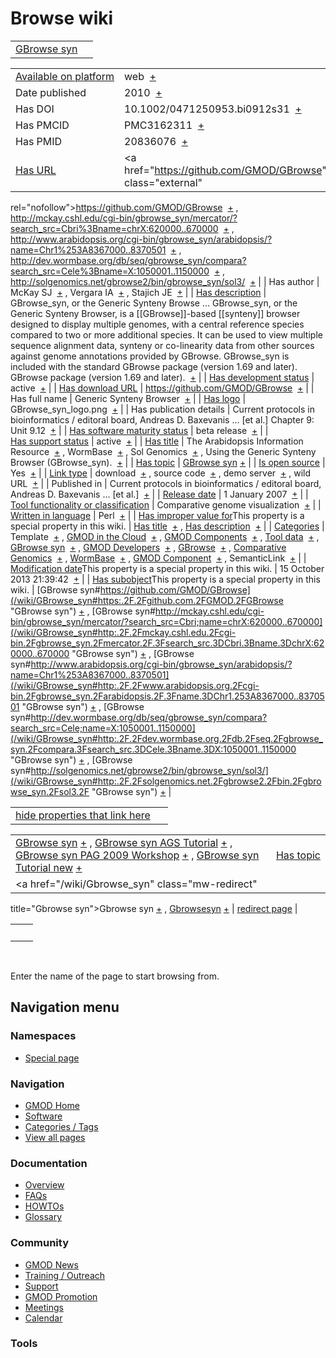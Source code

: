 



<span id="top"></span>




# <span dir="auto">Browse wiki</span>






|                                                |     |
|------------------------------------------------|-----|
| [GBrowse syn](/wiki/GBrowse_syn "GBrowse syn") |     |

|  |  |
|----|----|
| [Available on platform](/wiki/Property%253AAvailable_on_platform "Property:Available on platform") | <span class="smwb-value">web  <span class="smwsearch">[+](/wiki/Special%253ASearchByProperty/Available-20on-20platform/web "Special%253ASearchByProperty/Available-20on-20platform/web")</span></span> |
| Date published | <span class="smwb-value">2010  <span class="smwsearch">[+](/wiki/Special%253ASearchByProperty/Date-20published/2010 "Special%253ASearchByProperty/Date-20published/2010")</span></span> |
| Has DOI | <span class="smwb-value">10.1002/0471250953.bi0912s31  <span class="smwsearch">[+](/wiki/Special%253ASearchByProperty/Has-20DOI/10.1002-2F0471250953.bi0912s31 "Special%253ASearchByProperty/Has-20DOI/10.1002-2F0471250953.bi0912s31")</span></span> |
| Has PMCID | <span class="smwb-value">PMC3162311  <span class="smwsearch">[+](/wiki/Special%253ASearchByProperty/Has-20PMCID/PMC3162311 "Special%253ASearchByProperty/Has-20PMCID/PMC3162311")</span></span> |
| Has PMID | <span class="smwb-value">20836076  <span class="smwsearch">[+](/wiki/Special%253ASearchByProperty/Has-20PMID/20836076 "Special%253ASearchByProperty/Has-20PMID/20836076")</span></span> |
| [Has URL](/wiki/Property%253AHas_URL "Property:Has URL") | <span class="smwb-value"><a href="https://github.com/GMOD/GBrowse" class="external"
rel="nofollow">https://github.com/GMOD/GBrowse</a>  <span class="smwsearch">[+](/wiki/Special%253ASearchByProperty/Has-20URL/https%253A-2F-2Fgithub.com-2FGMOD-2FGBrowse "Special%253ASearchByProperty/Has-20URL/https%253A-2F-2Fgithub.com-2FGMOD-2FGBrowse")</span></span> , <span class="smwb-value"><a
href="http://mckay.cshl.edu/cgi-bin/gbrowse_syn/mercator/?search_src=Cbri%3Bname=chrX:620000..670000"
class="external"
rel="nofollow">http://mckay.cshl.edu/cgi-bin/gbrowse_syn/mercator/?search_src=Cbri%3Bname=chrX:620000..670000</a>  <span class="smwsearch">[+](/wiki/Special%253ASearchByProperty/Has-20URL/http:-2F-2Fmckay.cshl.edu-2Fcgi-2Dbin-2Fgbrowse_syn-2Fmercator-2F-3Fsearch_src%3DCbri-253Bname%3DchrX:620000..670000 "Special%253ASearchByProperty/Has-20URL/http:-2F-2Fmckay.cshl.edu-2Fcgi-2Dbin-2Fgbrowse syn-2Fmercator-2F-3Fsearch src=Cbri-253Bname=chrX:620000..670000")</span></span> , <span class="smwb-value"><a
href="http://www.arabidopsis.org/cgi-bin/gbrowse_syn/arabidopsis/?name=Chr1%253A8367000..8370501"
class="external"
rel="nofollow">http://www.arabidopsis.org/cgi-bin/gbrowse_syn/arabidopsis/?name=Chr1%253A8367000..8370501</a>  <span class="smwsearch">[+](/wiki/Special%253ASearchByProperty/Has-20URL/http:-2F-2Fwww.arabidopsis.org-2Fcgi-2Dbin-2Fgbrowse_syn-2Farabidopsis-2F-3Fname%3DChr1-253A8367000..8370501 "Special%253ASearchByProperty/Has-20URL/http:-2F-2Fwww.arabidopsis.org-2Fcgi-2Dbin-2Fgbrowse syn-2Farabidopsis-2F-3Fname=Chr1-253A8367000..8370501")</span></span> , <span class="smwb-value"><a
href="http://dev.wormbase.org/db/seq/gbrowse_syn/compara?search_src=Cele%3Bname=X:1050001..1150000"
class="external"
rel="nofollow">http://dev.wormbase.org/db/seq/gbrowse_syn/compara?search_src=Cele%3Bname=X:1050001..1150000</a>  <span class="smwsearch">[+](/wiki/Special%253ASearchByProperty/Has-20URL/http:-2F-2Fdev.wormbase.org-2Fdb-2Fseq-2Fgbrowse_syn-2Fcompara-3Fsearch_src%3DCele-253Bname%3DX:1050001..1150000 "Special%253ASearchByProperty/Has-20URL/http:-2F-2Fdev.wormbase.org-2Fdb-2Fseq-2Fgbrowse syn-2Fcompara-3Fsearch src=Cele-253Bname=X:1050001..1150000")</span></span> , <span class="smwb-value"><a href="http://solgenomics.net/gbrowse2/bin/gbrowse_syn/sol3/"
class="external"
rel="nofollow">http://solgenomics.net/gbrowse2/bin/gbrowse_syn/sol3/</a>  <span class="smwsearch">[+](/wiki/Special%253ASearchByProperty/Has-20URL/http%253A-2F-2Fsolgenomics.net-2Fgbrowse2-2Fbin-2Fgbrowse_syn-2Fsol3-2F "Special%253ASearchByProperty/Has-20URL/http:-2F-2Fsolgenomics.net-2Fgbrowse2-2Fbin-2Fgbrowse syn-2Fsol3-2F")</span></span> |
| Has author | <span class="smwb-value">McKay SJ  <span class="smwsearch">[+](/wiki/Special%253ASearchByProperty/Has-20author/McKay-20SJ "Special%253ASearchByProperty/Has-20author/McKay-20SJ")</span></span> , <span class="smwb-value">Vergara IA  <span class="smwsearch">[+](/wiki/Special%253ASearchByProperty/Has-20author/Vergara-20IA "Special%253ASearchByProperty/Has-20author/Vergara-20IA")</span></span> , <span class="smwb-value">Stajich JE  <span class="smwsearch">[+](/wiki/Special%253ASearchByProperty/Has-20author/Stajich-20JE "Special%253ASearchByProperty/Has-20author/Stajich-20JE")</span></span> |
| [Has description](/wiki/Property%253AHas_description "Property:Has description") | <span class="smwb-value">GBrowse_syn, or the Generic Synteny Browse<span class="smw-highlighter" data-type="2" state="persistent" data-title="Information"><span class="smwtext"> … </span><span class="smwttcontent">GBrowse_syn, or the Generic Synteny Browser, is a \[\[GBrowse\]\]-based \[\[synteny\]\] browser designed to display multiple genomes, with a central reference species compared to two or more additional species. It can be used to view multiple sequence alignment data, synteny or co-linearity data from other sources against genome annotations provided by GBrowse. GBrowse_syn is included with the standard GBrowse package (version 1.69 and later).</span></span> GBrowse package (version 1.69 and later).  <span class="smwsearch">[+](/mediawiki/index.php?title=Special%253ASearchByProperty&x=Has-20description%2FGBrowse_syn%2C-20or-20the-20Generic-20Synteny-20Browser%2C-20is-20a-20-5B-5BGBrowse-5D-5D-2Dbased-20-5B-5Bsynteny-5D-5D-20browser-20designed-20to-20display-20multiple-20genomes%2C-20with-20a-20central-20reference-20species-20compared-20to-20two-20or-20more-20additional-20species.-20It-20can-20be-20used-20to-20view-20multiple-20sequence-20alignment-20data%2C-20synteny-20or-20co-2Dlinearity-20data-20from-20other-20sources-20against-20genome-20annotations-20provided-20by-20GBrowse.-20GBrowse_syn-20is-20included-20with-20the-20standard-20GBrowse-20package-20%28version-201.69-20and-20later%29. "Special%253ASearchByProperty")</span></span> |
| [Has development status](/wiki/Property%253AHas_development_status "Property:Has development status") | <span class="smwb-value">active  <span class="smwsearch">[+](/wiki/Special%253ASearchByProperty/Has-20development-20status/active "Special%253ASearchByProperty/Has-20development-20status/active")</span></span> |
| [Has download URL](/wiki/Property%253AHas_download_URL "Property:Has download URL") | <span class="smwb-value"><a href="https://github.com/GMOD/GBrowse" class="external"
rel="nofollow">https://github.com/GMOD/GBrowse</a>  <span class="smwsearch">[+](/wiki/Special%253ASearchByProperty/Has-20download-20URL/https%253A-2F-2Fgithub.com-2FGMOD-2FGBrowse "Special%253ASearchByProperty/Has-20download-20URL/https%253A-2F-2Fgithub.com-2FGMOD-2FGBrowse")</span></span> |
| Has full name | <span class="smwb-value">Generic Synteny Browser  <span class="smwsearch">[+](/wiki/Special%253ASearchByProperty/Has-20full-20name/Generic-20Synteny-20Browser "Special%253ASearchByProperty/Has-20full-20name/Generic-20Synteny-20Browser")</span></span> |
| [Has logo](/wiki/Property%253AHas_logo "Property:Has logo") | <span class="smwb-value">GBrowse_syn_logo.png  <span class="smwsearch">[+](/wiki/Special%253ASearchByProperty/Has-20logo/GBrowse_syn_logo.png "Special%253ASearchByProperty/Has-20logo/GBrowse syn logo.png")</span></span> |
| Has publication details | <span class="smwb-value">Current protocols in bioinformatics / editoral board, Andreas D. Baxevanis ... \[et al.\] Chapter 9: Unit 9.12  <span class="smwsearch">[+](/wiki/Special%253ASearchByProperty/Has-20publication-20details/Current-20protocols-20in-20bioinformatics-20-2F-20editoral-20board,-20Andreas-20D.-20Baxevanis-20...-20-5Bet-20al.-5D-20Chapter-209%253A-20Unit-209.12 "Special%253ASearchByProperty/Has-20publication-20details/Current-20protocols-20in-20bioinformatics-20-2F-20editoral-20board,-20Andreas-20D.-20Baxevanis-20...-20-5Bet-20al.-5D-20Chapter-209%253A-20Unit-209.12")</span></span> |
| [Has software maturity status](/wiki/Property%253AHas_software_maturity_status "Property:Has software maturity status") | <span class="smwb-value">beta release  <span class="smwsearch">[+](/wiki/Special%253ASearchByProperty/Has-20software-20maturity-20status/beta-20release "Special%253ASearchByProperty/Has-20software-20maturity-20status/beta-20release")</span></span> |
| [Has support status](/wiki/Property%253AHas_support_status "Property:Has support status") | <span class="smwb-value">active  <span class="smwsearch">[+](/wiki/Special%253ASearchByProperty/Has-20support-20status/active "Special%253ASearchByProperty/Has-20support-20status/active")</span></span> |
| [Has title](/wiki/Property%253AHas_title "Property:Has title") | <span class="smwb-value">The Arabidopsis Information Resource  <span class="smwsearch">[+](/wiki/Special%253ASearchByProperty/Has-20title/The-20Arabidopsis-20Information-20Resource "Special%253ASearchByProperty/Has-20title/The-20Arabidopsis-20Information-20Resource")</span></span> , <span class="smwb-value">WormBase  <span class="smwsearch">[+](/wiki/Special%253ASearchByProperty/Has-20title/WormBase "Special%253ASearchByProperty/Has-20title/WormBase")</span></span> , <span class="smwb-value">Sol Genomics  <span class="smwsearch">[+](/wiki/Special%253ASearchByProperty/Has-20title/Sol-20Genomics "Special%253ASearchByProperty/Has-20title/Sol-20Genomics")</span></span> , <span class="smwb-value">Using the Generic Synteny Browser (GBrowse_syn).  <span class="smwsearch">[+](/wiki/Special%253ASearchByProperty/Has-20title/Using-20the-20Generic-20Synteny-20Browser-20(GBrowse_syn). "Special%253ASearchByProperty/Has-20title/Using-20the-20Generic-20Synteny-20Browser-20(GBrowse syn).")</span></span> |
| [Has topic](/wiki/Property%253AHas_topic "Property:Has topic") | <span class="smwb-value">[GBrowse syn](/wiki/GBrowse_syn "GBrowse syn") <span class="smwbrowse">[+](/wiki/Special%253ABrowse/GBrowse-20syn "Special%253ABrowse/GBrowse-20syn")</span></span> |
| [Is open source](/wiki/Property%253AIs_open_source "Property:Is open source") | <span class="smwb-value">Yes  <span class="smwsearch">[+](/wiki/Special%253ASearchByProperty/Is-20open-20source/Yes "Special%253ASearchByProperty/Is-20open-20source/Yes")</span></span> |
| [Link type](/wiki/Property%253ALink_type "Property:Link type") | <span class="smwb-value">download  <span class="smwsearch">[+](/wiki/Special%253ASearchByProperty/Link-20type/download "Special%253ASearchByProperty/Link-20type/download")</span></span> , <span class="smwb-value">source code  <span class="smwsearch">[+](/wiki/Special%253ASearchByProperty/Link-20type/source-20code "Special%253ASearchByProperty/Link-20type/source-20code")</span></span> , <span class="smwb-value">demo server  <span class="smwsearch">[+](/wiki/Special%253ASearchByProperty/Link-20type/demo-20server "Special%253ASearchByProperty/Link-20type/demo-20server")</span></span> , <span class="smwb-value">wild URL  <span class="smwsearch">[+](/wiki/Special%253ASearchByProperty/Link-20type/wild-20URL "Special%253ASearchByProperty/Link-20type/wild-20URL")</span></span> |
| Published in | <span class="smwb-value">Current protocols in bioinformatics / editoral board, Andreas D. Baxevanis ... \[et al.\]  <span class="smwsearch">[+](/wiki/Special%253ASearchByProperty/Published-20in/Current-20protocols-20in-20bioinformatics-20-2F-20editoral-20board,-20Andreas-20D.-20Baxevanis-20...-20-5Bet-20al.-5D "Special%253ASearchByProperty/Published-20in/Current-20protocols-20in-20bioinformatics-20-2F-20editoral-20board,-20Andreas-20D.-20Baxevanis-20...-20-5Bet-20al.-5D")</span></span> |
| [Release date](/wiki/Property%253ARelease_date "Property:Release date") | <span class="smwb-value">1 January 2007  <span class="smwsearch">[+](/wiki/Special%253ASearchByProperty/Release-20date/1-20January-202007 "Special%253ASearchByProperty/Release-20date/1-20January-202007")</span></span> |
| [Tool functionality or classification](/wiki/Property%253ATool_functionality_or_classification "Property:Tool functionality or classification") | <span class="smwb-value">Comparative genome visualization  <span class="smwsearch">[+](/wiki/Special%253ASearchByProperty/Tool-20functionality-20or-20classification/Comparative-20genome-20visualization "Special%253ASearchByProperty/Tool-20functionality-20or-20classification/Comparative-20genome-20visualization")</span></span> |
| [Written in language](/wiki/Property%253AWritten_in_language "Property:Written in language") | <span class="smwb-value">Perl  <span class="smwsearch">[+](/wiki/Special%253ASearchByProperty/Written-20in-20language/Perl "Special%253ASearchByProperty/Written-20in-20language/Perl")</span></span> |
| <span class="smw-highlighter" data-type="1" state="inline" data-title="Property"><span class="smwbuiltin">[Has improper value for](/wiki/Property:Has_improper_value_for "Property:Has improper value for")</span><span class="smwttcontent">This property is a special property in this wiki.</span></span> | <span class="smwb-value">[Has title](/wiki/Property%253AHas_title "Property:Has title")  <span class="smwsearch">[+](/wiki/Special%253ASearchByProperty/Has-20improper-20value-20for/Has-20title "Special%253ASearchByProperty/Has-20improper-20value-20for/Has-20title")</span></span> , <span class="smwb-value">[Has description](/wiki/Property%253AHas_description "Property:Has description")  <span class="smwsearch">[+](/wiki/Special%253ASearchByProperty/Has-20improper-20value-20for/Has-20description "Special%253ASearchByProperty/Has-20improper-20value-20for/Has-20description")</span></span> |
| [Categories](/wiki/Special%253ACategories "Special%253ACategories") | <span class="smwb-value">Template  <span class="smwsearch">[+](/wiki/Special%253ASearchByProperty/Template "Special%253ASearchByProperty/Template")</span></span> , <span class="smwb-value">[GMOD in the Cloud](/wiki/Category%253AGMOD_in_the_Cloud "Category%253AGMOD in the Cloud")  <span class="smwsearch">[+](/wiki/Special%253ASearchByProperty/GMOD-20in-20the-20Cloud "Special%253ASearchByProperty/GMOD-20in-20the-20Cloud")</span></span> , <span class="smwb-value">[GMOD Components](/wiki/Category%253AGMOD_Components "Category%253AGMOD Components")  <span class="smwsearch">[+](/wiki/Special%253ASearchByProperty/GMOD-20Components "Special%253ASearchByProperty/GMOD-20Components")</span></span> , <span class="smwb-value">[Tool data](/wiki/Category%253ATool_data "Category%253ATool data")  <span class="smwsearch">[+](/wiki/Special%253ASearchByProperty/Tool-20data "Special%253ASearchByProperty/Tool-20data")</span></span> , <span class="smwb-value">[GBrowse syn](/wiki/Category%253AGBrowse_syn "Category%253AGBrowse syn")  <span class="smwsearch">[+](/wiki/Special%253ASearchByProperty/GBrowse-20syn "Special%253ASearchByProperty/GBrowse-20syn")</span></span> , <span class="smwb-value">[GMOD Developers](/wiki/Category%253AGMOD_Developers "Category%253AGMOD Developers")  <span class="smwsearch">[+](/wiki/Special%253ASearchByProperty/GMOD-20Developers "Special%253ASearchByProperty/GMOD-20Developers")</span></span> , <span class="smwb-value">[GBrowse](/wiki/Category%253AGBrowse "Category%253AGBrowse")  <span class="smwsearch">[+](/wiki/Special%253ASearchByProperty/GBrowse "Special%253ASearchByProperty/GBrowse")</span></span> , <span class="smwb-value">[Comparative Genomics](/wiki/Category%253AComparative_Genomics "Category%253AComparative Genomics")  <span class="smwsearch">[+](/wiki/Special%253ASearchByProperty/Comparative-20Genomics "Special%253ASearchByProperty/Comparative-20Genomics")</span></span> , <span class="smwb-value">[WormBase](/wiki/Category%253AWormBase "Category%253AWormBase")  <span class="smwsearch">[+](/wiki/Special%253ASearchByProperty/WormBase "Special%253ASearchByProperty/WormBase")</span></span> , <span class="smwb-value">[GMOD Component](/wiki/Category%253AGMOD_Component "Category%253AGMOD Component")  <span class="smwsearch">[+](/wiki/Special%253ASearchByProperty/GMOD-20Component "Special%253ASearchByProperty/GMOD-20Component")</span></span> , <span class="smwb-value">SemanticLink  <span class="smwsearch">[+](/wiki/Special%253ASearchByProperty/SemanticLink "Special%253ASearchByProperty/SemanticLink")</span></span> |
| <span class="smw-highlighter" data-type="1" state="inline" data-title="Property"><span class="smwbuiltin">[Modification date](/wiki/Property:Modification_date "Property:Modification date")</span><span class="smwttcontent">This property is a special property in this wiki.</span></span> | <span class="smwb-value">15 October 2013 21:39:42  <span class="smwsearch">[+](/wiki/Special%253ASearchByProperty/Modification-20date/15-20October-202013-2021:39:42 "Special%253ASearchByProperty/Modification-20date/15-20October-202013-2021:39:42")</span></span> |
| <span class="smw-highlighter" data-type="1" state="inline" data-title="Property"><span class="smwbuiltin">[Has subobject](/wiki/Property%253AHas_subobject "Property:Has subobject")</span><span class="smwttcontent">This property is a special property in this wiki.</span></span> | <span class="smwb-value">[GBrowse syn#https://github.com/GMOD/GBrowse](/wiki/GBrowse_syn#https:.2F.2Fgithub.com.2FGMOD.2FGBrowse "GBrowse syn") <span class="smwbrowse">[+](/wiki/Special%253ABrowse/GBrowse-20syn-23https%253A-2F-2Fgithub.com-2FGMOD-2FGBrowse "Special%253ABrowse/GBrowse-20syn-23https%253A-2F-2Fgithub.com-2FGMOD-2FGBrowse")</span></span> , <span class="smwb-value">[GBrowse syn#http://mckay.cshl.edu/cgi-bin/gbrowse_syn/mercator/?search_src=Cbri;name=chrX:620000..670000](/wiki/GBrowse_syn#http:.2F.2Fmckay.cshl.edu.2Fcgi-bin.2Fgbrowse_syn.2Fmercator.2F.3Fsearch_src.3DCbri.3Bname.3DchrX:620000..670000 "GBrowse syn") <span class="smwbrowse">[+](/wiki/Special%253ABrowse/GBrowse-20syn-23http:-2F-2Fmckay.cshl.edu-2Fcgi-2Dbin-2Fgbrowse_syn-2Fmercator-2F-3Fsearch_src%3DCbri;name%3DchrX:620000..670000 "Special%253ABrowse/GBrowse-20syn-23http:-2F-2Fmckay.cshl.edu-2Fcgi-2Dbin-2Fgbrowse syn-2Fmercator-2F-3Fsearch src=Cbri;name=chrX:620000..670000")</span></span> , <span class="smwb-value">[GBrowse syn#http://www.arabidopsis.org/cgi-bin/gbrowse_syn/arabidopsis/?name=Chr1%253A8367000..8370501](/wiki/GBrowse_syn#http:.2F.2Fwww.arabidopsis.org.2Fcgi-bin.2Fgbrowse_syn.2Farabidopsis.2F.3Fname.3DChr1.253A8367000..8370501 "GBrowse syn") <span class="smwbrowse">[+](/wiki/Special%253ABrowse/GBrowse-20syn-23http:-2F-2Fwww.arabidopsis.org-2Fcgi-2Dbin-2Fgbrowse_syn-2Farabidopsis-2F-3Fname%3DChr1-253A8367000..8370501 "Special%253ABrowse/GBrowse-20syn-23http:-2F-2Fwww.arabidopsis.org-2Fcgi-2Dbin-2Fgbrowse syn-2Farabidopsis-2F-3Fname=Chr1-253A8367000..8370501")</span></span> , <span class="smwb-value">[GBrowse syn#http://dev.wormbase.org/db/seq/gbrowse_syn/compara?search_src=Cele;name=X:1050001..1150000](/wiki/GBrowse_syn#http:.2F.2Fdev.wormbase.org.2Fdb.2Fseq.2Fgbrowse_syn.2Fcompara.3Fsearch_src.3DCele.3Bname.3DX:1050001..1150000 "GBrowse syn") <span class="smwbrowse">[+](/wiki/Special%253ABrowse/GBrowse-20syn-23http:-2F-2Fdev.wormbase.org-2Fdb-2Fseq-2Fgbrowse_syn-2Fcompara-3Fsearch_src%3DCele;name%3DX:1050001..1150000 "Special%253ABrowse/GBrowse-20syn-23http:-2F-2Fdev.wormbase.org-2Fdb-2Fseq-2Fgbrowse syn-2Fcompara-3Fsearch src=Cele;name=X:1050001..1150000")</span></span> , <span class="smwb-value">[GBrowse syn#http://solgenomics.net/gbrowse2/bin/gbrowse_syn/sol3/](/wiki/GBrowse_syn#http:.2F.2Fsolgenomics.net.2Fgbrowse2.2Fbin.2Fgbrowse_syn.2Fsol3.2F "GBrowse syn") <span class="smwbrowse">[+](/wiki/Special%253ABrowse/GBrowse-20syn-23http%253A-2F-2Fsolgenomics.net-2Fgbrowse2-2Fbin-2Fgbrowse_syn-2Fsol3-2F "Special%253ABrowse/GBrowse-20syn-23http:-2F-2Fsolgenomics.net-2Fgbrowse2-2Fbin-2Fgbrowse syn-2Fsol3-2F")</span></span> |

<span id="smw_browse_incoming"></span>

|  |  |
|----|----|
| [hide properties that link here](/mediawiki/index.php?title=Special:Browse&offset=0&dir=out&article=GBrowse+syn)  |  |

|  |  |
|----|----|
| <span class="smwb-ivalue">[GBrowse syn](/wiki/GBrowse_syn "GBrowse syn") <span class="smwbrowse">[+](/wiki/Special%253ABrowse/GBrowse-20syn "Special%253ABrowse/GBrowse-20syn")</span></span> , <span class="smwb-ivalue">[GBrowse syn AGS Tutorial](/wiki/GBrowse_syn_AGS_Tutorial "GBrowse syn AGS Tutorial") <span class="smwbrowse">[+](/wiki/Special%253ABrowse/GBrowse-20syn-20AGS-20Tutorial "Special%253ABrowse/GBrowse-20syn-20AGS-20Tutorial")</span></span> , <span class="smwb-ivalue">[GBrowse syn PAG 2009 Workshop](/wiki/GBrowse_syn_PAG_2009_Workshop "GBrowse syn PAG 2009 Workshop") <span class="smwbrowse">[+](/wiki/Special%253ABrowse/GBrowse-20syn-20PAG-202009-20Workshop "Special%253ABrowse/GBrowse-20syn-20PAG-202009-20Workshop")</span></span> , <span class="smwb-ivalue">[GBrowse syn Tutorial new](/wiki/GBrowse_syn_Tutorial_new "GBrowse syn Tutorial new") <span class="smwbrowse">[+](/wiki/Special%253ABrowse/GBrowse-20syn-20Tutorial-20new "Special%253ABrowse/GBrowse-20syn-20Tutorial-20new")</span></span> | [Has topic](/wiki/Property%253AHas_topic "Property:Has topic") |
| <span class="smwb-ivalue"><a href="/wiki/Gbrowse_syn" class="mw-redirect"
title="Gbrowse syn">Gbrowse syn</a> <span class="smwbrowse">[+](/wiki/Special%253ABrowse/Gbrowse-20syn "Special%253ABrowse/Gbrowse-20syn")</span></span> , <span class="smwb-ivalue"><a href="/wiki/Gbrowsesyn" class="mw-redirect"
title="Gbrowsesyn">Gbrowsesyn</a> <span class="smwbrowse">[+](/wiki/Special%253ABrowse/Gbrowsesyn "Special%253ABrowse/Gbrowsesyn")</span></span> | [redirect page](/wiki/Special:ListRedirects "Special:ListRedirects") |

|     |     |
|-----|-----|
|     |     |

 

Enter the name of the page to start browsing from.  








## Navigation menu



### Namespaces

- <span id="ca-nstab-special">[Special
  page](/wiki/Special%253ABrowse/GBrowse-20syn "This is a special page, you cannot edit the page itself")</span>






### Navigation



- <span id="n-GMOD-Home">[GMOD Home](/wiki/Main_Page)</span>
- <span id="n-Software">[Software](/wiki/GMOD_Components)</span>
- <span id="n-Categories-.2F-Tags">[Categories /
  Tags](/wiki/Categories)</span>
- <span id="n-View-all-pages">[View all
  pages](/wiki/Special:AllPages)</span>




### Documentation



- <span id="n-Overview">[Overview](/wiki/Overview)</span>
- <span id="n-FAQs">[FAQs](/wiki/Category%253AFAQ)</span>
- <span id="n-HOWTOs">[HOWTOs](/wiki/Category%253AHOWTO)</span>
- <span id="n-Glossary">[Glossary](/wiki/Glossary)</span>




### Community



- <span id="n-GMOD-News">[GMOD News](/wiki/GMOD_News)</span>
- <span id="n-Training-.2F-Outreach">[Training /
  Outreach](/wiki/Training_and_Outreach)</span>
- <span id="n-Support">[Support](/wiki/Support)</span>
- <span id="n-GMOD-Promotion">[GMOD
  Promotion](/wiki/GMOD_Promotion)</span>
- <span id="n-Meetings">[Meetings](/wiki/Meetings)</span>
- <span id="n-Calendar">[Calendar](/wiki/Calendar)</span>




### Tools












<!-- -->




